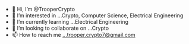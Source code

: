 - 👋 Hi, I’m @TrooperCrypto
- 👀 I’m interested in ...Crypto, Computer Science, Electrical Engineering
- 🌱 I’m currently learning ...Electrical Engineering
- 💞️ I’m looking to collaborate on ...Crypto
- 📫 How to reach me ...trooper.crypto7@gmail.com

<!---
TrooperCrypto/TrooperCrypto is a ✨ special ✨ repository because its `README.md` (this file) appears on your GitHub profile.
You can click the Preview link to take a look at your changes.
--->
